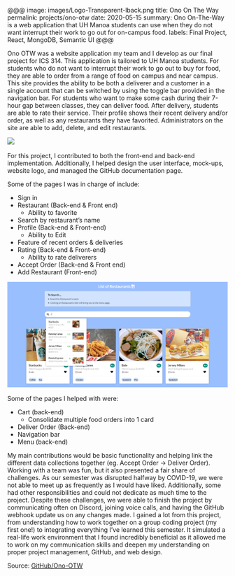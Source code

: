 @@@
image: images/Logo-Transparent-lback.png
title: Ono On The Way
permalink: projects/ono-otw
date: 2020-05-15
summary: Ono On-The-Way is a web application that UH Manoa students can use when they do not want interrupt their work to go out for on-campus food.
labels: Final Project, React, MongoDB, Semantic UI 
@@@

Ono OTW was a website application my team and I develop as our final project for ICS 314. This application is tailored to UH Manoa students. For students who do not want to interrupt their work to go out to buy for food, they are able to order from a range of food on campus and near campus. This site provides the ability to be both a deliverer and a customer in a single account that can be switched by using the toggle bar provided in the navigation bar. For students who want to make some cash during their 7-hour gap between classes, they can deliver food. After delivery, students are able to rate their service. Their profile shows their recent delivery and/or order, as well as any restaurants they have favorited. Administrators on the site are able to add, delete, and edit restaurants. 

<img class="ui huge image" src="/images/Landing-gif.gif"> 

For this project, I contributed to both the front-end and back-end implementation. Additionally, I helped design the user interface, mock-ups, website logo, and managed the GitHub documentation page.

Some of the pages I was in charge of include:
- Sign in
- Restaurant (Back-end & Front end)
  - Ability to favorite 
- Search by restaurant’s name 
- Profile (Back-end & Front-end)
  - Ability to Edit
- Feature of recent orders & deliveries
- Rating (Back-end & Front-end)
  - Ability to rate deliverers
- Accept Order (Back-end & Front end)
- Add Restaurant (Front-end)

<img class="ui huge image" src="/images/Restaurants-Mockup-2.png"> 

Some of the pages I helped with were:
- Cart (back-end)
  - Consolidate multiple food orders into 1 card
- Deliver Order (Back-end)
- Navigation bar
- Menu (back-end)

My main contributions would be basic functionality and helping link the different data collections together (eg. Accept Order → Deliver Order). Working with a team was fun, but it also presented a fair share of challenges. As our semester was disrupted halfway by COVID-19, we were not able to meet up as frequently as I would have liked. Additionally, some had other responsibilities and could not dedicate as much time to the project. Despite these challenges, we were able to finish the project by communicating often on Discord, joining voice calls, and having the GitHub webhook update us on any changes made. I gained a lot from this project, from understanding how to work together on a group coding project (my first one!) to integrating everything I’ve learned this semester. It simulated a real-life work environment that I found incredibly beneficial as it allowed me to work on my communication skills and deepen my understanding on proper project management, GitHub, and web design. 

Source: <a href="http://ono-otw.github.io/"><i class="large github icon"></i>GitHub/Ono-OTW</a>

